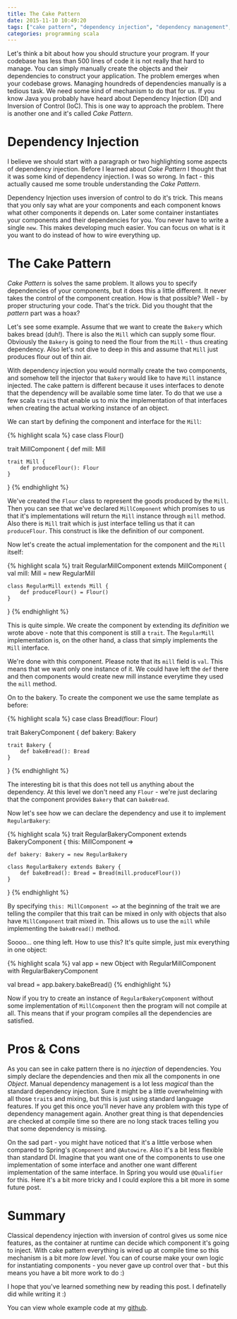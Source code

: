 ```yaml
---
title: The Cake Pattern
date: 2015-11-10 10:49:20
tags: ["cake pattern", "dependency injection", "dependency management", "dependencies"]
categories: programming scala
---
```


Let's think a bit about how you should structure your program. If your codebase has less than 500 lines of code it is not really that hard to manage. You can simply manually create the objects and their dependencies to construct your application. The problem emerges when your codebase grows.  Managing houndreds of dependencies manually is a tedious task. We need some kind of mechanism to do that for us. If you know Java you probably have heard about Dependency Injection (DI) and Inversion of Control (IoC). This is one way to approach the problem. There is another one and it's called _Cake Pattern_.

# Dependency Injection

I believe we should start with a paragraph or two highlighting some aspects of dependency injection. Before I learned about _Cake Pattern_ I thought that it was some kind of dependency injection. I was so wrong. In fact - this actually caused me some trouble understanding the _Cake Pattern_.

Dependency Injection uses inversion of control to do it's trick. This means that you only say what are your components and each component knows what other components it depends on. Later some container instantiates your components and their dependencies for you. You never have to write a single `new`. This makes developing much easier. You can focus on what is it you want to do instead of how to wire everything up.

# The Cake Pattern

_Cake Pattern_ is solves the same problem. It allows you to specify dependencies of your components, but it does this a little different. It never takes the control of the component creation. How is that possible? Well - by proper structuring your code. That's the trick. Did you thought that the _pattern_ part was a hoax?

Let's see some example. Assume that we want to create the `Bakery` which bakes bread (duh!). There is also the `Mill` which can supply some flour. Obviously the `Bakery` is going to need the flour from the `Mill` - thus creating dependency. Also let's not dive to deep in this and assume that `Mill` just produces flour out of thin air.

With dependency injection you would normally create the two components, and somehow tell the injector that `Bakery` would like to have `Mill` instance injected. The cake pattern is different because it uses interfaces to denote that the dependency will be available some time later. To do that we use a few scala `trait`s that enable us to mix the implementation of that interfaces when creating the actual working instance of an object.

We can start by defining the component and interface for the `Mill`:

{% highlight scala %}
case class Flour()

trait MillComponent {
    def mill: Mill

    trait Mill {
        def produceFlour(): Flour
    }
}
{% endhighlight %}

We've created the `Flour` class to represent the goods produced by the `Mill`. Then you can see that we've declared `MillComponent` which promises to us that it's implementations will return the `Mill` instance through `mill` method. Also there is `Mill` trait which is just interface telling us that it can `produceFlour`. This construct is like the definition of our component.

Now let's create the actual implementation for the component and the `Mill` itself:

{% highlight scala %}
trait RegularMillComponent extends MillComponent {
    val mill: Mill = new RegularMill

    class RegularMill extends Mill {
        def produceFlour() = Flour()
    }
}
{% endhighlight %}

This is quite simple. We create the component by extending its _definition_ we wrote above - note that this component is still a `trait`. The `RegularMill` implementation is, on the other hand, a class that simply implements the `Mill` interface.

We're done with this component. Please note that its `mill` field is `val`. This means that we want only one instance of it. We could have left the `def` there and then components would create new mill instance everytime they used the `mill` method.

On to the bakery. To create the component we use the same template as before:

{% highlight scala %}
case class Bread(flour: Flour)

trait BakeryComponent {
    def bakery: Bakery

    trait Bakery {
        def bakeBread(): Bread
    }
}
{% endhighlight %}

The interesting bit is that this does not tell us anything about the dependency. At this level we don't need any `Flour` - we're just declaring that the component provides `Bakery` that can `bakeBread`.

Now let's see how we can declare the dependency and use it to implement `RegularBakery`:

{% highlight scala %}
trait RegularBakeryComponent extends BakeryComponent {
    this: MillComponent =>

    def bakery: Bakery = new RegularBakery

    class RegularBakery extends Bakery {
        def bakeBread(): Bread = Bread(mill.produceFlour())
    }
}
{% endhighlight %}

By specifying `this: MillComponent =>` at the beginning of the trait we are telling the compiler that this trait can be mixed in only with objects that also have `MillComponent` trait mixed in. This allows us to use the `mill` while implementing the `bakeBread()` method.

Soooo... one thing left. How to use this? It's quite simple, just mix everything in one object:

{% highlight scala %}
val app = new Object
          with RegularMillComponent
          with RegularBakeryComponent

val bread = app.bakery.bakeBread()
{% endhighlight %}

Now if you try to create an instance of `RegularBakeryComponent` without some implementation of `MillComponent` then the program will not compile at all. This means that if your program compiles all the dependencies are satisfied.

# Pros & Cons

As you can see in cake pattern there is no _injection_ of dependencies. You simply declare the dependencies and then mix all the components in one _Object_. Manual dependency management is a lot less _magical_ than the standard dependency injection. Sure it might be a little overwhelming with all those `trait`s and mixing, but this is just using standard language features. If you get this once you'll never have any problem with this type of dependency management again. Another great thing is that dependencies are checked at compile time so there are no long stack traces telling you that some dependency is missing.

On the sad part - you might have noticed that it's a little verbose when compared to Spring's `@Component` and `@Autowire`. Also it's a bit less flexible than standard DI. Imagine that you want one of the components to use one implementation of some interface and another one want different implementation of the same interface. In Spring you would use `@Qualifier` for this. Here it's a bit more tricky and I could explore this a bit more in some future post.

# Summary

Classical dependency injection with inversion of control gives us some nice features, as the container at runtime can decide which component it's going to inject. With cake pattern everything is wired up at compile time so this mechanism is a bit more _low level_. You can of course make your own logic for instantiating components - you never gave up control over that - but this means you have a bit more work to do :)

I hope that you've learned something new by reading this post. I definatelly did while writing it :)

You can view whole example code at my [github][example].

[example]: https://github.com/marad/cake-pattern-example
